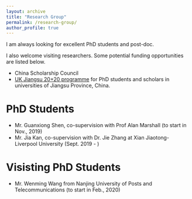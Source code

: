 ```yaml
---
layout: archive
title: "Research Group"
permalink: /research-group/
author_profile: true
---
```


I am always looking for excellent PhD students and post-doc.

I also welcome visiting researchers. Some potential funding opportunities are listed below.
* China Scholarship Council
* [UK Jiangsu 20+20 programme](https://junqing-zhang.github.io/posts/2019/04/blog-post-uk-jiangsu-collaboration/) for PhD students and scholars in universities of Jiangsu Province, China.

# PhD Students
* Mr. Guanxiong Shen, co-supervision with Prof Alan Marshall (to start in Nov., 2019)
* Mr. Jia Kan, co-supervision with Dr. Jie Zhang at Xian Jiaotong-Liverpool University (Sept. 2019 - )

# Visisting PhD Students
* Mr. Wenming Wang from Nanjing University of Posts and Telecommunications (to start in Feb., 2020)